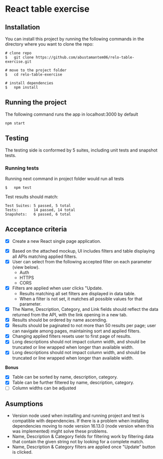 # React table exercise

## Installation
You can install this project by running the following commands in the directory where you want to clone the repo:
```
# clone repo
$   git clone https://github.com/abustamantem06/relo-table-exercise.git

# move to the project folder
$   cd relo-table-exercise

# install dependencies
$   npm install

```

## Running the project
The following command runs the app in localhost:3000 by default
```
npm start
```

## Testing
The testing side is conformed by 5 suites, including unit tests and snapshot tests.

### Running tests
Running next command in project folder would run all tests
```
$   npm test
```

Test results should match:
```
Test Suites: 5 passed, 5 total
Tests:       14 passed, 14 total
Snapshots:   6 passed, 6 total
```

## Acceptance criteria
* [x] Create a new React single page application.
- [x] Based on the attached mockup, UI includes filters and table displaying all APIs matching applied filters.
- [x] User can select from the following accepted filter on each parameter (view
below).
    * Auth
    * HTTPS
    * CORS
- [x] Filters are applied when user clicks "Update.
    * Results matching all set filters are displayed in data table.
    * When a filter is not set, it matches all possible values for that parameter.
- [x] The Name, Description, Category, and Link fields should reflect the data returned from the API, with the link opening in a new tab.
- [x] Results should be ordered by name ascending.
- [x] Results should be paginated to not more than 50 results per page; user can
navigate among pages, maintaining sort and applied filters.
- [x] Changing applied filters resets user to first page of results.
- [x] Long descriptions should not impact column width, and should be truncated or
line wrapped when longer than available width.
- [x] Long descriptions should not impact column width, and should be truncated or
line wrapped when longer than available width.

**Bonus**
- [x] Table can be sorted by name, description, category.
- [x] Table can be further filtered by name, description, category.
- [ ] Column widths can be adjusted

## Asumptions
* Version node used when installing and running project and test is compatible with dependencies. If there is a problem when installing dependencies moving to node version 16.13.0 (node version when this was implemented) might solve these problems.
* Name, Description & Category fields for filtering work by filtering data that contain the given string not by looking for a complete match.
* Name, Description & Category filters are applied once "Update" button is clicked.
